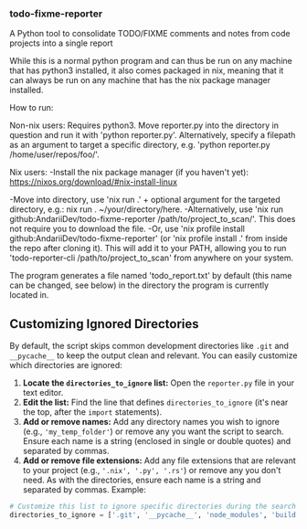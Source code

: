 ### todo-fixme-reporter
A Python tool to consolidate TODO/FIXME comments and notes from code projects into a single report

While this is a normal python program and can thus be run on any machine that has python3 installed, it also comes packaged in nix, meaning that it can always be run on any machine that has the nix package manager installed. 

How to run:

Non-nix users: Requires python3. Move reporter.py into the directory in question and run it with 'python reporter.py'. Alternatively, specify a filepath as an argument to target a specific directory, e.g. 'python reporter.py /home/user/repos/foo/'.

Nix users: 
-Install the nix package manager (if you haven't yet): 
https://nixos.org/download/#nix-install-linux

-Move into directory, use 'nix run .' + optional argument for the targeted directory, e.g.: nix run . ~/your/directory/here. 
-Alternatively, use 'nix run github:AndariiDev/todo-fixme-reporter /path/to/project_to_scan/'. This does not require you to download the file.
-Or, use 'nix profile install github:AndariiDev/todo-fixme-reporter' (or 'nix profile install .' from inside the repo after cloning it). This will add it to your PATH, allowing you to run 'todo-reporter-cli /path/to/project_to_scan' from anywhere on your system.

The program generates a file named 'todo_report.txt' by default (this name can be changed, see below) in the directory the program is currently located in.

## Customizing Ignored Directories

By default, the script skips common development directories like `.git` and `__pycache__` to keep the output clean and relevant. You can easily customize which directories are ignored:

1.  **Locate the `directories_to_ignore` list:** Open the `reporter.py` file in your text editor.
2.  **Edit the list:** Find the line that defines `directories_to_ignore` (it's near the top, after the `import` statements).
3.  **Add or remove names:** Add any directory names you wish to ignore (e.g., `'my_temp_folder'`) or remove any you want the script to search. Ensure each name is a string (enclosed in single or double quotes) and separated by commas.
4.  **Add or remove file extensions:** Add any file extensions that are relevant to your project (e.g., `'.nix', '.py', '.rs'`) or remove any you don't need. As with the directories, ensure each name is a string and separated by commas.
Example:
```python
# Customize this list to ignore specific directories during the search
directories_to_ignore = ['.git', '__pycache__', 'node_modules', 'build']
